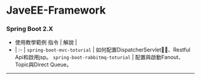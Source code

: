 # JaveEE-Framework
### Spring Boot 2.X
- 使用教學範例
指令 | 解說 |
- | :- |
`spring-boot-mvc-toturial` | 如何配置DispatcherServlet、Restful Api和啟用jsp。
`spring-boot-rabbitmq-toturial` | 配置與啟動Fanout、Topic與Direct Queue。

---